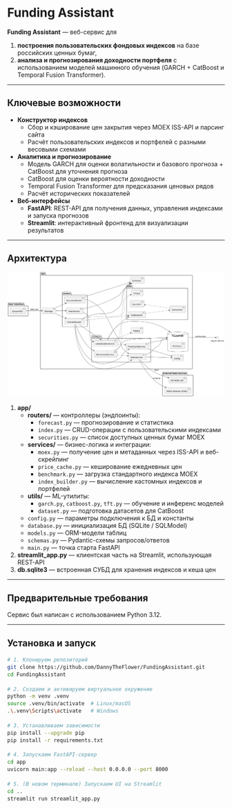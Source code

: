# Funding Assistant

**Funding Assistant** — веб-сервис для  
1. **построения пользовательских фондовых индексов** на базе российских ценных бумаг,  
2. **анализа и прогнозирования доходности портфеля** с использованием моделей машинного обучения (GARCH + CatBoost и Temporal Fusion Transformer).

---

## Ключевые возможности

- **Конструктор индексов**  
  - Сбор и кэширование цен закрытия через MOEX ISS-API и парсинг сайта  
  - Расчёт пользовательских индексов и портфелей с разными весовыми схемами  
- **Аналитика и прогнозирование**  
  - Модель GARCH для оценки волатильности и базового прогноза + CatBoost для уточнения прогноза
  - CatBoost для оценки вероятности доходности  
  - Temporal Fusion Transformer для предсказания ценовых рядов  
  - Расчёт исторических показателей  
- **Веб-интерфейсы**  
  - **FastAPI**: REST-API для получения данных, управления индексами и запуска прогнозов  
  - **Streamlit**: интерактивный фронтенд для визуализации результатов  

---

## Архитектура

![Диаграмма компонентов](data/components.png)  

1. **app/**  
   - **routers/** — контроллеры (эндпоинты):  
     - `forecast.py` — прогнозирование и статистика  
     - `index.py` — CRUD-операции с пользовательскими индексами  
     - `securities.py` — список доступных ценных бумаг MOEX  
   - **services/** — бизнес-логика и интеграции:  
     - `moex.py` — получение цен и метаданных через ISS-API и веб-скрейпинг  
     - `price_cache.py` — кеширование ежедневных цен  
     - `benchmark.py` — загрузка стандартного индекса MOEX  
     - `index_builder.py` — вычисление кастомных индексов и портфелей  
   - **utils/** — ML-утилиты:  
     - `garch.py`, `catboost.py`, `tft.py` — обучение и инференс моделей  
     - `dataset.py` — подготовка датасетов для CatBoost  
   - `config.py` — параметры подключения к БД и константы  
   - `database.py` — инициализация БД (SQLite / SQLModel)  
   - `models.py` — ORM-модели таблиц  
   - `schemas.py` — Pydantic-схемы запросов/ответов  
   - `main.py` — точка старта FastAPI  
2. **streamlit_app.py** — клиентская часть на Streamlit, использующая REST-API  
3. **db.sqlite3** — встроенная СУБД для хранения индексов и кеша цен  

---

## Предварительные требования

Сервис был написан с использованием Python 3.12.

---

## Установка и запуск

```bash
# 1. Клонируем репозиторий
git clone https://github.com/DannyTheFlower/FundingAssistant.git
cd FundingAssistant

# 2. Создаем и активируем виртуальное окружение
python -m venv .venv
source .venv/bin/activate  # Linux/macOS
.\.venv\Scripts\activate   # Windows

# 3. Устанавливаем зависимости
pip install --upgrade pip
pip install -r requirements.txt

# 4. Запускаем FastAPI-сервер
cd app
uvicorn main:app --reload --host 0.0.0.0 --port 8000

# 5. (В новом терминале) Запускаем UI на Streamlit
cd ..
streamlit run streamlit_app.py
